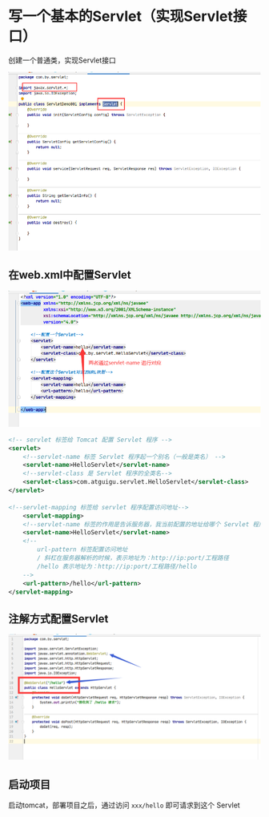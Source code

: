 # 写一个基本的Servlet（实现Servlet接口）

创建一个普通类，实现Servlet接口

![](_v_images/20200830230950559_16104.png)


## 在web.xml中配置Servlet

![](_v_images/20200830231217600_5255.png)

```xml
<!-- servlet 标签给 Tomcat 配置 Servlet 程序 -->
<servlet>
    <!--servlet-name 标签 Servlet 程序起一个别名（一般是类名） -->
    <servlet-name>HelloServlet</servlet-name>
    <!--servlet-class 是 Servlet 程序的全类名-->
    <servlet-class>com.atguigu.servlet.HelloServlet</servlet-class>
</servlet>

<!--servlet-mapping 标签给 servlet 程序配置访问地址-->
    <servlet-mapping>
    <!--servlet-name 标签的作用是告诉服务器，我当前配置的地址给哪个 Servlet 程序使用-->
    <servlet-name>HelloServlet</servlet-name>
    <!--
        url-pattern 标签配置访问地址
        / 斜杠在服务器解析的时候，表示地址为：http://ip:port/工程路径
        /hello 表示地址为：http://ip:port/工程路径/hello
    -->
    <url-pattern>/hello</url-pattern>
</servlet-mapping>
```

## 注解方式配置Servlet

![](_v_images/20200830231300723_22599.png)

## 启动项目

启动tomcat，部署项目之后，通过访问 `xxx/hello` 即可请求到这个 Servlet
